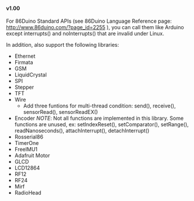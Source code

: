 #### v1.00 ####

For 86Duino Standard APIs (see 86Duino Language Reference page: http://www.86duino.com/?page_id=2255 ),
you can call them like Arduino except interrupts() and noInterrupts() that are invalid under Linux.

In addition, also support the following libraries:
 
* Ethernet
* Firmata
* GSM
* LiquidCrystal 
* SPI
* Stepper
* TFT
* Wire
  - Add three funtions for multi-thread condition: send(), receive(), sensorRead(), sensorReadEX()
* Encoder
  _NOTE_: Not all functions are implemented in this library.
          Some functions are unused, ex: setIndexReset(), setComparator(), setRange(),
		  readNanoseconds(), attachInterrupt(), detachInterrupt() 
* Rosserial86
* TimerOne
* FreeIMU1
* Adafruit Motor
* GLCD
* LCD12864
* RF12
* RF24
* Mirf
* RadioHead